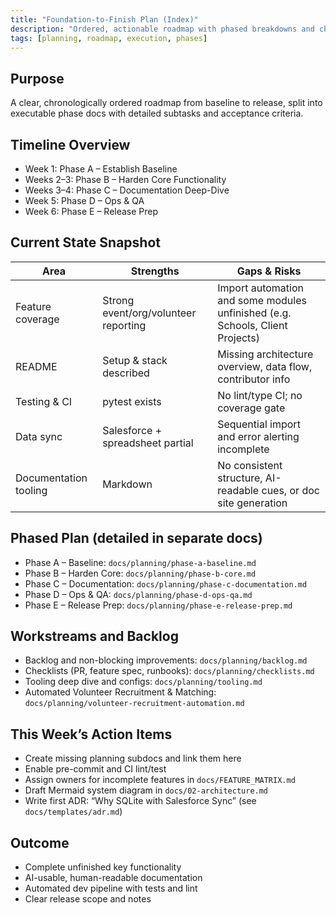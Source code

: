 ```yaml
---
title: "Foundation-to-Finish Plan (Index)"
description: "Ordered, actionable roadmap with phased breakdowns and checklists"
tags: [planning, roadmap, execution, phases]
---
```


## Purpose

A clear, chronologically ordered roadmap from baseline to release, split into executable phase docs with detailed subtasks and acceptance criteria.

## Timeline Overview

- Week 1: Phase A – Establish Baseline
- Weeks 2–3: Phase B – Harden Core Functionality
- Weeks 3–4: Phase C – Documentation Deep-Dive
- Week 5: Phase D – Ops & QA
- Week 6: Phase E – Release Prep

## Current State Snapshot

| Area | Strengths | Gaps & Risks |
|------|-----------|--------------|
| Feature coverage | Strong event/org/volunteer reporting | Import automation and some modules unfinished (e.g. Schools, Client Projects) |
| README | Setup & stack described | Missing architecture overview, data flow, contributor info |
| Testing & CI | pytest exists | No lint/type CI; no coverage gate |
| Data sync | Salesforce + spreadsheet partial | Sequential import and error alerting incomplete |
| Documentation tooling | Markdown | No consistent structure, AI-readable cues, or doc site generation |

## Phased Plan (detailed in separate docs)

- Phase A – Baseline: `docs/planning/phase-a-baseline.md`
- Phase B – Harden Core: `docs/planning/phase-b-core.md`
- Phase C – Documentation: `docs/planning/phase-c-documentation.md`
- Phase D – Ops & QA: `docs/planning/phase-d-ops-qa.md`
- Phase E – Release Prep: `docs/planning/phase-e-release-prep.md`

## Workstreams and Backlog

- Backlog and non-blocking improvements: `docs/planning/backlog.md`
- Checklists (PR, feature spec, runbooks): `docs/planning/checklists.md`
- Tooling deep dive and configs: `docs/planning/tooling.md`
- Automated Volunteer Recruitment & Matching: `docs/planning/volunteer-recruitment-automation.md`

## This Week’s Action Items

- Create missing planning subdocs and link them here
- Enable pre-commit and CI lint/test
- Assign owners for incomplete features in `docs/FEATURE_MATRIX.md`
- Draft Mermaid system diagram in `docs/02-architecture.md`
- Write first ADR: “Why SQLite with Salesforce Sync” (see `docs/templates/adr.md`)

## Outcome

- Complete unfinished key functionality
- AI-usable, human-readable documentation
- Automated dev pipeline with tests and lint
- Clear release scope and notes
